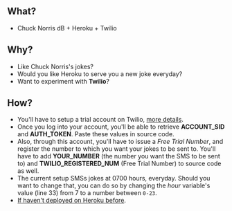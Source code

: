 ## What?
*  Chuck Norris dB + Heroku + Twilio

## Why?
*  Like Chuck Norris's jokes?
*  Would you like Heroku to serve you a new joke everyday?
*  Want to experiment with __Twilio__?

## How?
*  You'll have to setup a trial account on Twilio, [more details](https://www.twilio.com/help/faq/twilio-basics/how-does-twilios-free-trial-work).
*  Once you log into your account, you'll be able to retrieve **ACCOUNT_SID** and **AUTH_TOKEN**. Paste these values in source code.
*  Also, through this account, you'll have to issue a *Free Trial Number*, and register the number to which you want your jokes to be sent to. You'll have to add **YOUR_NUMBER** (the number you want the SMS to be sent to) and **TWILIO_REGISTERED_NUM** (Free Trial Number) to source code as well.
*  The current setup SMSs jokes at 0700 hours, everyday. Should you want to change that, you can do so by changing the *hour* variable's value (line 33) from 7 to a number between `0-23`.
*  [If haven't deployed on Heroku before](https://devcenter.heroku.com/articles/getting-started-with-python).

